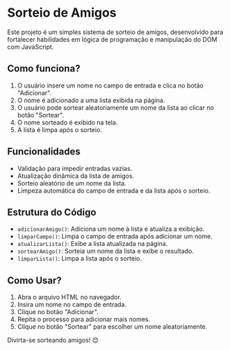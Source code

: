 # Sorteio de Amigos

Este projeto é um simples sistema de sorteio de amigos, desenvolvido para fortalecer habilidades em lógica de programação e manipulação do DOM com JavaScript.

## Como funciona?
1. O usuário insere um nome no campo de entrada e clica no botão "Adicionar".
2. O nome é adicionado a uma lista exibida na página.
3. O usuário pode sortear aleatoriamente um nome da lista ao clicar no botão "Sortear".
4. O nome sorteado é exibido na tela.
5. A lista é limpa após o sorteio.

## Funcionalidades
- Validação para impedir entradas vazias.
- Atualização dinâmica da lista de amigos.
- Sorteio aleatório de um nome da lista.
- Limpeza automática do campo de entrada e da lista após o sorteio.

## Estrutura do Código
- `adicionarAmigo()`: Adiciona um nome à lista e atualiza a exibição.
- `limparCampo()`: Limpa o campo de entrada após adicionar um nome.
- `atualizarLista()`: Exibe a lista atualizada na página.
- `sortearAmigo()`: Sorteia um nome da lista e exibe o resultado.
- `limparLista()`: Limpa a lista após o sorteio.

## Como Usar?
1. Abra o arquivo HTML no navegador.
2. Insira um nome no campo de entrada.
3. Clique no botão "Adicionar".
4. Repita o processo para adicionar mais nomes.
5. Clique no botão "Sortear" para escolher um nome aleatoriamente.

Divirta-se sorteando amigos! 😊

